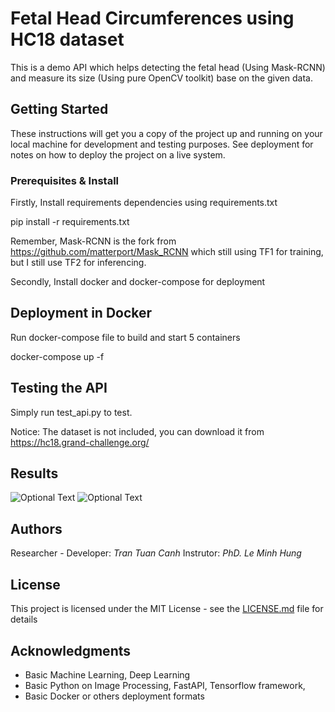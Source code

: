 # Fetal Head Circumferences using HC18 dataset

This is a demo API which helps detecting the fetal head (Using Mask-RCNN) and measure its size (Using pure OpenCV toolkit) base on the given data.

## Getting Started

These instructions will get you a copy of the project up and running on your local machine for development and testing purposes. See deployment for notes on how to deploy the project on a live system.

### Prerequisites & Install

Firstly, Install requirements dependencies using requirements.txt

pip install -r requirements.txt

Remember, Mask-RCNN is the fork from https://github.com/matterport/Mask_RCNN which still using TF1 for training, but I still use TF2 for inferencing.

Secondly, Install docker and docker-compose for deployment

## Deployment in Docker

Run docker-compose file to build and start 5 containers

docker-compose up -f

## Testing the API

Simply run test_api.py to test.

Notice: The dataset is not included, you can download it from https://hc18.grand-challenge.org/

## Results

![Optional Text](../master/Images/crop_mask.jpg) ![Optional Text](../master/Images/ellipse_on_crop_mask.jpg)

## Authors

Researcher - Developer: *Tran Tuan Canh* 
Instrutor: *PhD. Le Minh Hung*

## License

This project is licensed under the MIT License - see the [LICENSE.md](LICENSE.md) file for details

## Acknowledgments

* Basic Machine Learning, Deep Learning
* Basic Python on Image Processing, FastAPI, Tensorflow framework, 
* Basic Docker or others deployment formats
